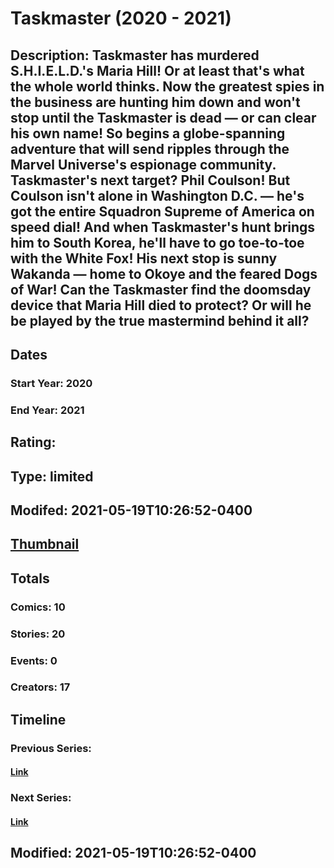# Taskmaster (2020 - 2021)
## Description: Taskmaster has murdered S.H.I.E.L.D.'s Maria Hill! Or at least that's what the whole world thinks. Now the greatest spies in the business are hunting him down and won't stop until the Taskmaster is dead — or can clear his own name! So begins a globe-spanning adventure that will send ripples through the Marvel Universe's espionage community. Taskmaster's next target? Phil Coulson! But Coulson isn't alone in Washington D.C. — he's got the entire Squadron Supreme of America on speed dial! And when Taskmaster's hunt brings him to South Korea, he'll have to go toe-to-toe with the White Fox! His next stop is sunny Wakanda — home to Okoye and the feared Dogs of War! Can the Taskmaster find the doomsday device that Maria Hill died to protect? Or will he be played by the true mastermind behind it all? 
## Dates
### Start Year: 2020
### End Year: 2021
## Rating: 
## Type: limited
## Modifed: 2021-05-19T10:26:52-0400
## [Thumbnail](http://i.annihil.us/u/prod/marvel/i/mg/8/40/60a52021ccda7.jpg)
## Totals
### Comics: 10
### Stories: 20
### Events: 0
### Creators: 17
## Timeline
### Previous Series: 
#### [Link]()
### Next Series: 
#### [Link]()
## Modified: 2021-05-19T10:26:52-0400